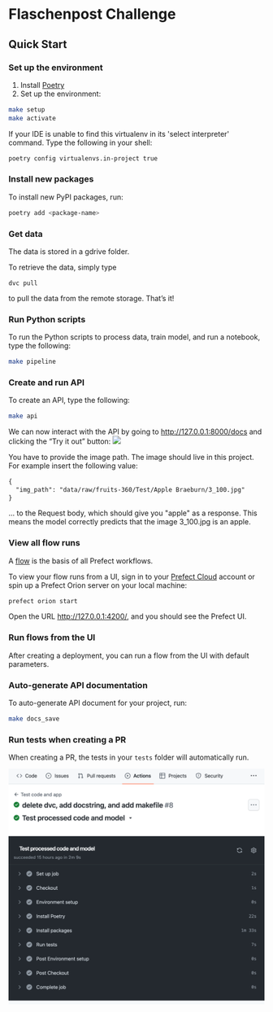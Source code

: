 
# Flaschenpost Challenge
## Quick Start
### Set up the environment
1. Install [Poetry](https://python-poetry.org/docs/#installation)
2. Set up the environment:
```bash
make setup
make activate
```
If your IDE is unable to find this virtualenv in its 'select interpreter' command. Type the following in your shell:
```bash
poetry config virtualenvs.in-project true
```
### Install new packages
To install new PyPI packages, run:
```bash
poetry add <package-name>
```

### Get data
The data is stored in a gdrive folder. 

To retrieve the data, simply type
```
dvc pull
```
to pull the data from the remote storage. That’s it!

### Run Python scripts
To run the Python scripts to process data, train model, and run a notebook, type the following:
```bash
make pipeline
```
### Create and run API
To create an API, type the following:
```bash
make api
```
We can now interact with the API by going to http://127.0.0.1:8000/docs and clicking the “Try it out” button:
![](images/api.png)

You have to provide the image path. The image should live in this project. For example insert the following value:
```
{
  "img_path": "data/raw/fruits-360/Test/Apple Braeburn/3_100.jpg"
}
```
... to the Request body, which should give you "apple" as a response. This means the model correctly predicts that the image 3_100.jpg is an apple.

### View all flow runs
A [flow](https://docs.prefect.io/concepts/flows/) is the basis of all Prefect workflows.

To view your flow runs from a UI, sign in to your [Prefect Cloud](https://app.prefect.cloud/) account or spin up a Prefect Orion server on your local machine:
```bash
prefect orion start
```
Open the URL http://127.0.0.1:4200/, and you should see the Prefect UI.


### Run flows from the UI

After creating a deployment, you can run a flow from the UI with default parameters.
### Auto-generate API documentation

To auto-generate API document for your project, run:

```bash
make docs_save
```

### Run tests when creating a PR
When creating a PR, the tests in your `tests` folder will automatically run. 

![](images/github_actions.png)
